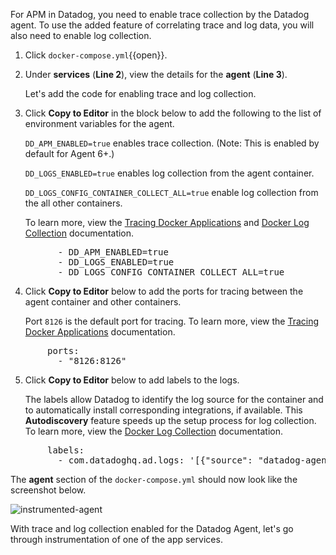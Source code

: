 For APM in Datadog, you need to enable trace collection by the Datadog agent. To use the added feature of correlating trace and log data, you will also need to enable log collection. 

1. Click `docker-compose.yml`{{open}}.

2. Under **services** (**Line 2**), view the details for the **agent** (**Line 3**). <p> Let's add the code for enabling trace and log collection.

3. Click **Copy to Editor** in the block below to add the following to the list of environment variables for the agent. <p> `DD_APM_ENABLED=true` enables trace collection. (Note: This is enabled by default for Agent 6+.) <p> `DD_LOGS_ENABLED=true` enables log collection from the agent container. <p> `DD_LOGS_CONFIG_CONTAINER_COLLECT_ALL=true` enable log collection from the all other containers. <p> To learn more, view the <a href="https://docs.datadoghq.com/agent/docker/?tab=standard#optional-collection-agents" target="_blank">Tracing Docker Applications</a> and <a href="https://docs.datadoghq.com/agent/docker/log/?tab=dockercompose#one-step-install-to-collect-all-the-container-logs" target="_blank">Docker Log Collection</a> documentation.
<pre class="file" data-filename="docker-compose.yml" data-target="insert" data-marker="# add agent env variables">
         - DD_APM_ENABLED=true
         - DD_LOGS_ENABLED=true
         - DD_LOGS_CONFIG_CONTAINER_COLLECT_ALL=true</pre> 

4. Click **Copy to Editor** below to add the ports for tracing between the agent container and other containers. <p> Port `8126` is the default port for tracing. To learn more, view the <a href="https://docs.datadoghq.com/agent/docker/apm/?tab=java#tracing-from-the-host" target="_blank">Tracing Docker Applications</a> documentation. 
<pre class="file" data-filename="docker-compose.yml" data-target="insert" data-marker="# add agent trace port">
       ports:
         - "8126:8126"</pre> 

5. Click **Copy to Editor** below to add labels to the logs. <p> The labels allow Datadog to identify the log source for the container and to automatically install corresponding integrations, if available. This **Autodiscovery** feature speeds up the setup process for log collection. To learn more, view the <a href="https://docs.datadoghq.com/agent/docker/log/?tab=dockercompose#activate-log-integrations" target="_blank">Docker Log Collection</a> documentation. 
<pre class="file" data-filename="docker-compose.yml" data-target="insert" data-marker="# add agent log labels">
       labels:
         - com.datadoghq.ad.logs: '[{"source": "datadog-agent", "service": "agent"}]'</pre>

The **agent** section of the `docker-compose.yml` should now look like the screenshot below. <p> ![instrumented-agent](instrumentapp2/assets/instrumented-agent.png)

With trace and log collection enabled for the Datadog Agent, let's go through instrumentation of one of the app services.
